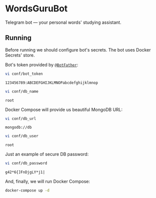 # WordsGuruBot

Telegram bot — your personal words' studying assistant.

## Running

Before running we should configure bot's secrets. The bot uses Docker Secrets' store.

Bot's token provided by [`@BotFather`](https://t.me/BotFather):

```sh
vi conf/bot_token
```

```
123456789:ABCDEFGHIJKLMNOPabcdefghijklmnop
```

```sh
vi conf/db_name
```

```
root
```

Docker Compose will provide us beautiful MongoDB URL:

```sh
vi conf/db_url
```

```
mongodb://db
```

```sh
vi conf/db_user
```

```
root
```

Just an example of secure DB password:

```sh
vi conf/db_password
```

```
g42*6{]FnDjgLY*j1|
```

And, finally, we will run Docker Compose:

```sh
docker-compose up -d
```
